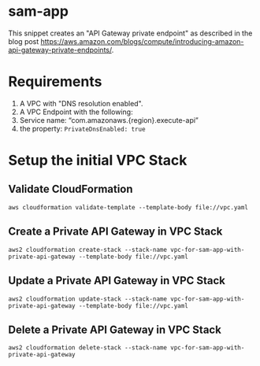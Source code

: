 # sam-app

This snippet creates an "API Gateway private endpoint" as described in the blog post https://aws.amazon.com/blogs/compute/introducing-amazon-api-gateway-private-endpoints/.

# Requirements

1. A VPC with "DNS resolution enabled".
2. A VPC Endpoint with the following:
  1. Service name: “com.amazonaws.{region}.execute-api”
  2. the property: `PrivateDnsEnabled: true`


# Setup the initial VPC Stack

## Validate CloudFormation

`aws cloudformation validate-template --template-body file://vpc.yaml`

## Create a Private API Gateway in VPC Stack

`aws2 cloudformation create-stack --stack-name vpc-for-sam-app-with-private-api-gateway --template-body file://vpc.yaml`

## Update a Private API Gateway in VPC Stack

`aws2 cloudformation update-stack --stack-name vpc-for-sam-app-with-private-api-gateway --template-body file://vpc.yaml`

## Delete a Private API Gateway in VPC Stack

`aws2 cloudformation delete-stack --stack-name vpc-for-sam-app-with-private-api-gateway`